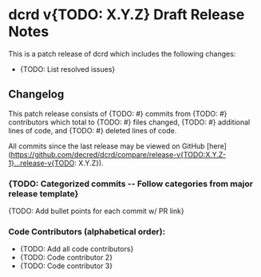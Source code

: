 # dcrd v{TODO: X.Y.Z} Draft Release Notes

This is a patch release of dcrd which includes the following changes:

- {TODO: List resolved issues}

## Changelog

This patch release consists of {TODO: #} commits from {TODO: #} contributors
which total to {TODO: #} files changed, {TODO: #} additional lines of code, and
{TODO: #} deleted lines of code.

All commits since the last release may be viewed on GitHub
[here](https://github.com/decred/dcrd/compare/release-v{TODO:X.Y.Z-1}...release-v{TODO: X.Y.Z}).

### {TODO: Categorized commits -- Follow categories from major release template}

{TODO: Add bullet points for each commit w/ PR link}

### Code Contributors (alphabetical order):

- {TODO: Add all code contributors}
- {TODO: Code contributor 2}
- {TODO: Code contributor 3}

